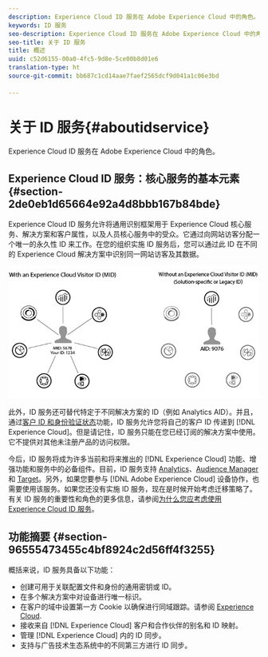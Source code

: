 ```yaml
---
description: Experience Cloud ID 服务在 Adobe Experience Cloud 中的角色。
keywords: ID 服务
seo-description: Experience Cloud ID 服务在 Adobe Experience Cloud 中的角色。
seo-title: 关于 ID 服务
title: 概述
uuid: c52d6155-00a0-4fc5-9d8e-5ce00b8d01e6
translation-type: ht
source-git-commit: bb687c1cd14aae7faef2565dcf9d041a1c06e3bd

---
```



# 关于 ID 服务{#aboutidservice}

Experience Cloud ID 服务在 Adobe Experience Cloud 中的角色。

<!--
mcvid-functionality.xml
-->

## Experience Cloud ID 服务：核心服务的基本元素 {#section-2de0eb1d65664e92a4d8bbb167b84bde}

Experience Cloud ID 服务允许将通用识别框架用于 Experience Cloud 核心服务、解决方案和客户属性，以及人员核心服务中的受众。它通过向网站访客分配一个唯一的永久性 ID 来工作。在您的组织实施 ID 服务后，您可以通过此 ID 在不同的 Experience Cloud 解决方案中识别同一网站访客及其数据。

![](assets/ecid.png)

此外，ID 服务还可替代特定于不同解决方案的 ID（例如 Analytics AID）。并且，通过[客户 ID 和身份验证状态](../mcvid-reference/mcvid-authenticated-state.md)功能，ID 服务允许您将自己的客户 ID 传递到 [!DNL Experience Cloud]。但是请记住，ID 服务只能在您已经订阅的解决方案中使用。它不提供对其他未注册产品的访问权限。

今后，ID 服务将成为许多当前和将来推出的 [!DNL Experience Cloud] 功能、增强功能和服务中的必备组件。目前，ID 服务支持 [Analytics](https://www.adobe.com/cn/analytics/adobe-analytics.html)、[Audience Manager](http://www.adobe.com/cn/marketing-cloud/data-management-platform.html) 和 [Target](http://www.adobe.com/cn/marketing-cloud/testing-targeting.html)。另外，如果您要参与 [!DNL Adobe Experience Cloud] 设备协作，也需要使用该服务。如果您还没有实施 ID 服务，现在是时候开始考虑迁移策略了。有关 ID 服务的重要性和角色的更多信息，请参阅[为什么您应考虑使用 Experience Cloud ID 服务](http://blogs.adobe.com/digitalmarketing/analytics/why-new-adobe-marketing-cloud-id-service-should-be-on-your-radar/)。

## 功能摘要 {#section-96555473455c4bf8924c2d56ff4f3255}

概括来说，ID 服务具备以下功能：

* 创建可用于关联配置文件和身份的通用密钥或 ID。
* 在多个解决方案中对设备进行唯一标识。
* 在客户的域中设置第一方 Cookie 以确保进行同域跟踪。请参阅 [Experience Cloud](../mcvid-introduction/mcvid-cookies.md).
* 接收来自 [!DNL Experience Cloud] 客户和合作伙伴的别名和 ID 映射。
* 管理 [!DNL Experience Cloud] 内的 ID 同步。
* 支持与广告技术生态系统中的不同第三方进行 ID 同步。
